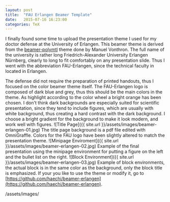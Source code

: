 ```yaml
---
layout: post
title:  "FAU Erlangen Beamer Template"
date:   2015-07-16 16:23:00
categories: TeX
---
```


I finally found some time to upload the presentation theme I used for my doctor defense at the University of Erlangen. This beamer theme is derived from the [beamer-polymtl](https://github.com/mvonthron/beamer-polymtl) theme done by Manuel Vonthron. The full name of the university is rather long Friedrich-Alexander University Erlangen Nürnberg, clearly to long to fit comfortably on any presentation slide. Thus I went with the abbreviation FAU-Erlangen, since the technical faculty in located in Erlangen.

The defense did not require the preparation of printed handouts, thus I focused on the color beamer theme itself. The FAU-Erlangen logo is composed of dark blue and grey, thus this should be the main colors in the theme. As highlight according to the color wheel a bright orange has been chosen. I don't think dark backgrounds are especially suited for scientific presentation, since they tend to include figures, which are usually with white background, thus creating a hard contrast with the dark background. I choose a bright gradient for the background to make it look modern, and work well with figures.
![Title Page]({{ site.url }}/assets/images/beamer-erlangen-01.jpg)
The title page background is a pdf file edited with OmniGraffle. Colors for the FAU logo have been slightly altered to match the presentation theme.
![Minipage Enviroment]({{ site.url }}/assets/images/beamer-erlangen-02.jpg)
Example of the final presentation using the minipage environment for putting a figure on the left and the bullet list on the right.
![Block Environment]({{ site.url }}/assets/images/beamer-erlangen-03.jpg)
Example of block environments, the actual block is in the same color as the background, only the block title is emphasized.
If your you like to use the theme or modify it, go to [https://github.com/haechi/beamer-erlangen](https://github.com/haechi/beamer-erlangen).


/assets/images/
